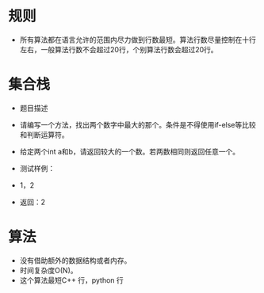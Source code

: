 # 规则

 - 所有算法都在语言允许的范围内尽力做到行数最短。算法行数尽量控制在十行左右，一般算法行数不会超过20行，个别算法行数会超过20行。


# 集合栈
 - 题目描述
 - 请编写一个方法，找出两个数字中最大的那个。条件是不得使用if-else等比较和判断运算符。

 - 给定两个int a和b，请返回较大的一个数。若两数相同则返回任意一个。

 - 测试样例：
 - 1，2
 - 返回：2




# 算法
 - 没有借助额外的数据结构或者内存。
 - 时间复杂度O(N)。
 - 这个算法最短C++ 行，python 行